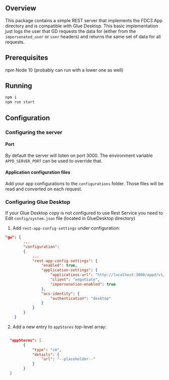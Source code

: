 ## Overview

This package contains a simple REST server that implements the FDC3 App directory and is compatible with Glue Desktop. This
basic implementation just logs the user that GD requests the data for (either from the `impersonated_user` or `user` headers) and returns
the same set of data for all requests.  

## Prerequisites

npm
Node 10 (probably can run with a lower one as well)

## Running

```cmd
npm i
npm run start
```

## Configuration

### Configuring the server

#### Port 

By default the server will listen on port 3000. The environment variable `APPD_SERVER_PORT` can be used to override that.

#### Application configuration files

Add your app configurations to the `configurations` folder. Those files will be read and converted on each request.

### Configuring Glue Desktop

If your Glue Desktop copy is not configured to use Rest Service you need to Edit `config/system.json` file (located in GlueDesktop directory)

1.  Add `rest-app-config-settings` under configuration:

```json
"gw": {        
        ...
        "configuration":               
        {
            ...
            "rest-app-config-settings": {
                "enabled": true,
                "application-settings": {
                    "applications-url": "http://localhost:3000/appd/v1/apps/search",
                    "client": "negotiate",
                    "impersonation-enabled": true
                },
                "acs-identity": {
                    "authentication": "desktop"
                }
            }
        }
    }
```

2. Add a new entry to `appStores` top-level array:

```json

  "appStores": [
        {
            "type": "cm",
            "details": {
                "url": "--placeholder--"
            }
        }
  ]

```